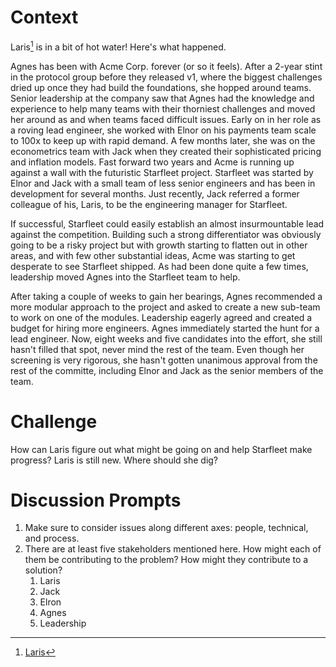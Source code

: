 # Context

Laris[^1] is in a bit of hot water! Here's what happened.

Agnes has been with Acme Corp. forever (or so it feels). After a 2-year stint in the protocol group before they released v1, where the biggest challenges dried up once they had build the foundations, she hopped around teams. Senior leadership at the company saw that Agnes had the knowledge and experience to help many teams with their thorniest challenges and moved her around as and when teams faced difficult issues. Early on in her role as a roving lead engineer, she worked with Elnor on his payments team scale to 100x to keep up with rapid demand. A few months later, she was on the econometrics team with Jack when they created their sophisticated pricing and inflation models. Fast forward two years and Acme is running up against a wall with the futuristic Starfleet project. Starfleet was started by Elnor and Jack with a small team of less senior engineers and has been in development for several months. Just recently, Jack referred a former colleague of his, Laris, to be the engineering manager for Starfleet. 

If successful, Starfleet could easily establish an almost insurmountable lead against the competition. Building such a strong differentiator was obviously going to be a risky project but with growth starting to flatten out in other areas, and with few other substantial ideas, Acme was starting to get desperate to see Starfleet shipped. As had been done quite a few times, leadership moved Agnes into the Starfleet team to help.

After taking a couple of weeks to gain her bearings, Agnes recommended a more modular approach to the project and asked to create a new sub-team to work on one of the modules. Leadership eagerly agreed and created a budget for hiring more engineers. Agnes immediately started the hunt for a lead engineer. Now, eight weeks and five candidates into the effort, she still hasn't filled that spot, never mind the rest of the team. Even though her screening is very rigorous, she hasn't gotten unanimous approval from the rest of the committe, including Elnor and Jack as the senior members of the team.

# Challenge

How can Laris figure out what might be going on and help Starfleet make progress? Laris is still new. Where should she dig?

# Discussion Prompts

1. Make sure to consider issues along different axes: people, technical, and process.
2. There are at least five stakeholders mentioned here. How might each of them be contributing to the problem? How might they contribute to a solution?
   1. Laris
   2. Jack
   3. Elron
   4. Agnes
   5. Leadership

[^1]: [Laris](https://en.wikipedia.org/wiki/Star_Trek:_Picard)
